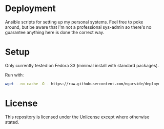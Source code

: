 # Deployment

Ansible scripts for setting up my personal systems. Feel free to poke around, but be aware that I'm not a professional sys-admin so there's no guarantee anything here is done the correct way.

# Setup

Only currently tested on Fedora 33 (minimal install with standard packages).

Run with:

```sh
wget --no-cache -O - https://raw.githubusercontent.com/ngarside/deployment/master/setup.sh | bash
```

# License

This repository is licensed under the [Unlicense](license.md) except where otherwise stated.